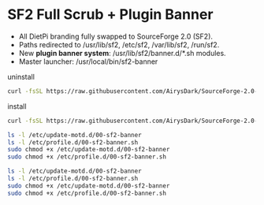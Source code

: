 # SF2 Full Scrub + Plugin Banner
- All DietPi branding fully swapped to SourceForge 2.0 (SF2).
- Paths redirected to /usr/lib/sf2, /etc/sf2, /var/lib/sf2, /run/sf2.
- New **plugin banner system**: /usr/lib/sf2/banner.d/*.sh modules.
- Master launcher: /usr/local/bin/sf2-banner
  
uninstall
```Bash
curl -fsSL https://raw.githubusercontent.com/AirysDark/SourceForge-2.0-banner/main/uninstall-sf2.sh | sudo bash
```
install
```bash
curl -fsSL https://raw.githubusercontent.com/AirysDark/SourceForge-2.0-banner/main/install-sf2-complete.sh | sudo bash
```
```bash
ls -l /etc/update-motd.d/00-sf2-banner
ls -l /etc/profile.d/00-sf2-banner.sh
sudo chmod +x /etc/update-motd.d/00-sf2-banner
sudo chmod +x /etc/profile.d/00-sf2-banner.sh
```
```bash
ls -l /etc/update-motd.d/00-sf2-banner
ls -l /etc/profile.d/00-sf2-banner.sh
sudo chmod +x /etc/update-motd.d/00-sf2-banner
sudo chmod +x /etc/profile.d/00-sf2-banner.sh
```
